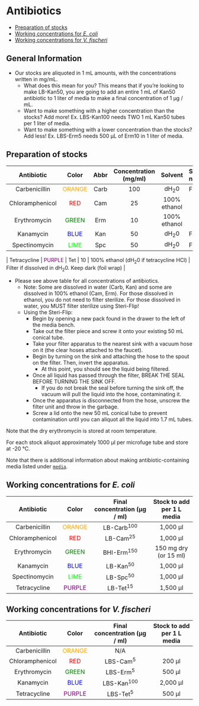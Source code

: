 # Antibiotics

<!-- TOC depthFrom:2 depthTo:6 withLinks:1 updateOnSave:1 orderedList:0 -->

- [Preparation of stocks](#preparation-of-stocks)
- [Working concentrations for *E. coli*](#working-concentrations-for-e-coli)
- [Working concentrations for *V. fischeri*](#working-concentrations-for-v-fischeri)

<!-- /TOC -->

## General Information

- Our stocks are aliquoted in 1 mL amounts, with the concentrations written in mg/mL.
  - What does this mean for you? This means that if you’re looking to make LB-Kan50, you are going to add an entire 1 mL of Kan50 antibiotic to 1 liter of media to make a final concentration of 1 µg / mL.
  - Want to make something with a higher concentration than the stocks? Add more! Ex. LBS-Kan100 needs TWO 1 mL Kan50 tubes per 1 liter of media.
  - Want to make something with a lower concentration than the stocks? Add less! Ex. LBS-Erm5 needs 500 µL of Erm10 in 1 liter of media.

## Preparation of stocks

|   Antibiotic    |               Color                | Abbr | Concentration (mg/ml) |     Solvent     | Stock notes |
|:---------------:|:----------------------------------:|:----:|:---------------------:|:---------------:|:--|
|  Carbenicillin  | <font color='orange'>ORANGE</font> | Carb |          100          | dH<sub>2</sub>0 | Filter |
| Chloramphenicol |    <font color='red'>RED</font>    | Cam  |          25           |  100% ethanol   |   |
|  Erythromycin   |  <font color='green'>GREEN</font>  | Erm  |          10           |  100% ethanol   |   |
|    Kanamycin    |   <font color='blue'>BLUE</font>   | Kan  |          50           | dH<sub>2</sub>0 | Filter |
|  Spectinomycin  |   <font color='lime'>LIME</font>   | Spc  |          50           | dH<sub>2</sub>0 | Filter |

|  Tetracycline   | <font color='purple'>PURPLE</font> | Tet  |          10           |  100% ethanol (dH<sub>2</sub>0 if tetracycline HCl)   | Filter if dissolved in dH<sub>2</sub>0. Keep dark (foil wrap) |

- Please see above table for all concentrations of antibiotics.
  - Note: Some are dissolved in water (Carb, Kan) and some are dissolved in 100% ethanol (Cam, Erm). For those dissolved in ethanol, you do not need to filter sterilize. For those dissolved in water, you MUST filter sterilize using Steri-Flip! 
  - Using the Steri-Flip:
    - Begin by opening a new pack found in the drawer to the left of the media bench.
    - Take out the filter piece and screw it onto your existing 50 mL conical tube.
    - Take your filter apparatus to the nearest sink with a vacuum hose on it (the clear hoses attached to the faucet).
    - Begin by turning on the sink and attaching the hose to the spout on the filter. Then, invert the apparatus.
      - At this point, you should see the liquid being filtered.
    - Once all liquid has passed through the filter, BREAK THE SEAL BEFORE TURNING THE SINK OFF.
      - If you do not break the seal before turning the sink off, the vacuum will pull the liquid into the hose, contaminating it.
    - Once the apparatus is disconnected from the hose, unscrew the filter unit and throw in the garbage.
    - Screw a lid onto the new 50 mL conical tube to prevent contamination until you can aliquot all the liquid into 1.7 mL tubes.

Note that the dry erythromycin is stored at room temperature.

For each stock aliquot approximately 1000 μl per microfuge tube and store at -20 °C.

Note that there is additional information about making antibiotic-containing media listed under [`media`](media.md).



## Working concentrations for *E. coli*

|   Antibiotic    |               Color                | Final concentration (μg / ml) | Stock to add per 1 L media |
|:---------------:|:----------------------------------:|:-----------------------------:|:-:|
|  Carbenicillin  | <font color='orange'>ORANGE</font> |     LB-Carb<sup>100</sup>     | 1,000 μl |
| Chloramphenicol |    <font color='red'>RED</font>    |      LB-Cam<sup>25</sup>      | 1,000 μl |
|  Erythromycin   |  <font color='green'>GREEN</font>  |     BHI-Erm<sup>150</sup>     | 150 mg dry (or 15 ml) |
|    Kanamycin    |   <font color='blue'>BLUE</font>   |      LB-Kan<sup>50</sup>      | 1,000 μl |
|  Spectinomycin  |   <font color='lime'>LIME</font>   |      LB-Spc<sup>50</sup>      | 1,000 μl |
|  Tetracycline   | <font color='purple'>PURPLE</font> |      LB-Tet<sup>15</sup>      | 1,500 μl |



## Working concentrations for *V. fischeri*

|   Antibiotic    |               Color                | Final concentration (μg / ml) | Stock to add per 1 L media |
|:---------------:|:----------------------------------:|:-----------------------------:|:-:|
|  Carbenicillin  | <font color='orange'>ORANGE</font> |              N/A              |   |
| Chloramphenicol |    <font color='red'>RED</font>    |      LBS-Cam<sup>5</sup>      | 200 μl |
|  Erythromycin   |  <font color='green'>GREEN</font>  |      LBS-Erm<sup>5</sup>      | 500 μl |
|    Kanamycin    |   <font color='blue'>BLUE</font>   |     LBS-Kan<sup>100</sup>     | 2,000 μl |
|  Tetracycline   | <font color='purple'>PURPLE</font> |     LBS-Tet<sup>5</sup>       | 500 μl |
